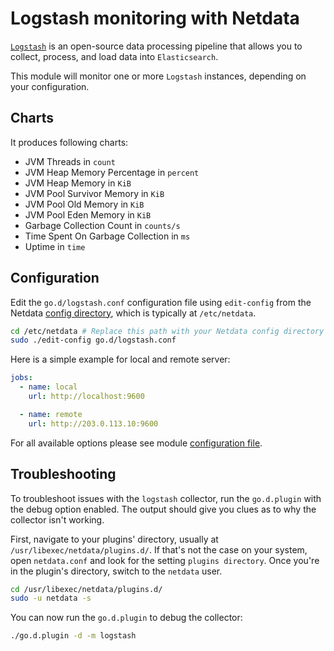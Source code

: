 <!--
title: "Logstash monitoring with Netdata"
description: "Monitor the health and performance of Logstash instances with zero configuration, per-second metric granularity, and interactive visualizations."
custom_edit_url: https://github.com/netdata/go.d.plugin/edit/master/modules/logstash/README.md
sidebar_label: "Logstash"
-->

# Logstash monitoring with Netdata

[`Logstash`](https://www.elastic.co/products/logstash) is an open-source data processing pipeline that allows you to
collect, process, and load data into `Elasticsearch`.

This module will monitor one or more `Logstash` instances, depending on your configuration.

## Charts

It produces following charts:

- JVM Threads in `count`
- JVM Heap Memory Percentage in `percent`
- JVM Heap Memory in `KiB`
- JVM Pool Survivor Memory in `KiB`
- JVM Pool Old Memory in `KiB`
- JVM Pool Eden Memory in `KiB`
- Garbage Collection Count in `counts/s`
- Time Spent On Garbage Collection in `ms`
- Uptime in `time`

## Configuration

Edit the `go.d/logstash.conf` configuration file using `edit-config` from the
Netdata [config directory](https://learn.netdata.cloud/docs/configure/nodes), which is typically at `/etc/netdata`.

```bash
cd /etc/netdata # Replace this path with your Netdata config directory
sudo ./edit-config go.d/logstash.conf
```

Here is a simple example for local and remote server:

```yaml
jobs:
  - name: local
    url: http://localhost:9600

  - name: remote
    url: http://203.0.113.10:9600
```

For all available options please see
module [configuration file](https://github.com/netdata/go.d.plugin/blob/master/config/go.d/logstash.conf).

## Troubleshooting

To troubleshoot issues with the `logstash` collector, run the `go.d.plugin` with the debug option enabled. The output
should give you clues as to why the collector isn't working.

First, navigate to your plugins' directory, usually at `/usr/libexec/netdata/plugins.d/`. If that's not the case on your
system, open `netdata.conf` and look for the setting `plugins directory`. Once you're in the plugin's directory, switch
to the `netdata` user.

```bash
cd /usr/libexec/netdata/plugins.d/
sudo -u netdata -s
```

You can now run the `go.d.plugin` to debug the collector:

```bash
./go.d.plugin -d -m logstash
```
